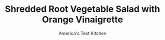 ---
layout: ../../layouts/MarkdownPostLayout.astro
title: Shredded Root Vegetable Salad with Orange Vinaigrette
author: America's Test Kitchen
pubDate: 2023-03-15
description: "Shredded raw beets and carrots give this salad sweetness, freshness, and crunch."
image_url: https://res.cloudinary.com/hksqkdlah/image/upload/ar_1:1,c_fill,dpr_2.0,f_auto,fl_lossy.progressive.strip_profile,g_faces:auto,q_auto:low,w_344/SFS_WinterVegetableSlaw_015_tfldeg
tags: ["Side Dishes","Vegetables","Salads"]
calories: 1727
protein: 7
carbohydrates: 14
fats: 15
fiber: 4
ingredients: ["¼ cup, extra-virgin olive oil","1 , shallot, minced","2 tablespoons, white wine vinegar","1 tablespoon, maple syrup","1½ teaspoons, table salt","1 teaspoon, grated orange zest plus 2 tablespoons juice","1 , garlic clove, minced","½ teaspoon, ground coriander","½ teaspoon, pepper","8 ounces, beets, trimmed and peeled","1 pound, carrots, peeled","4 ounces, goat cheese, crumbled (1 cup), divided","½ cup salted, shelled pistachios, chopped, divided","½ cup, fresh cilantro leaves","½ cup, fresh mint leaves, chopped coarse"]
serves: 8
time: "25 minutes, plus 30 minutes marinating"
instructions: ["Whisk oil, shallot, vinegar, maple syrup, salt, orange zest and juice, garlic, coriander, and pepper together in large bowl.","Fit food processor with shredding disk. Cut beets, as needed, to fit through processor feed tube, then shred beets and carrots. Add to vinaigrette and toss until well combined. Let sit for 30 minutes to allow flavors to meld. (Mixture can be refrigerated for up to 3 days.)","Add ½ cup goat cheese, ¼ cup pistachios, cilantro, and mint and toss to combine. Season salad with salt and pepper to taste. Transfer salad to platter and sprinkle with remaining ½ cup goat cheese and remaining ¼ cup pistachios. Serve."]
nutrition: ["428 mg Potassium, K","136 mg Phosphorus, P","85 mg Calcium, Ca","2 mg Iron, Fe","33 mg Magnesium, Mg","336 mg Sodium, Na","15 g Total lipid (fat)","7 g Fatty acids, total monounsaturated","1 g Fatty acids, total polyunsaturated","9 mg Vitamin C, total ascorbic acid","10 mg Cholesterol","4 g Fatty acids, total saturated","4 g Fiber, total dietary","57 µg Folate, food","7 g Sugars, total","15 µg Vitamin K (phylloquinone)","106 g Water","14 g Carbohydrate, by difference","57 µg Folate, DFE","7 g Protein","1 mg Vitamin E (alpha-tocopherol)","555 µg Vitamin A, RAE","215 kcal Energy","1 g Sugars, added","1727 calories"]
notes: "We prefer to use the shredding disk of a food processor to shred the carrots and beets, but you can also use the large holes of a box grater."
---